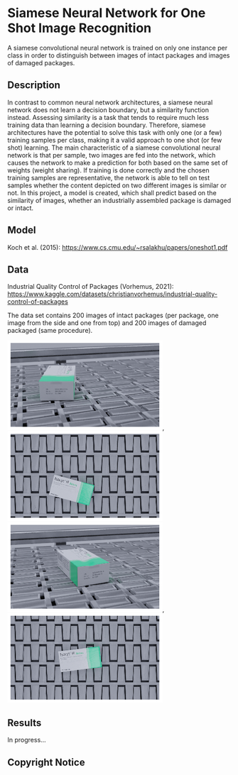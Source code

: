 # Siamese Neural Network for One Shot Image Recognition
A siamese convolutional neural network is trained on only one instance per class in order to distinguish between images of intact packages and images of damaged packages.

## Description
In contrast to common neural network architectures, a siamese neural network does not learn a decision boundary, but a similarity function instead. Assessing similarity is a task that tends to require much less training data than learning a decision boundary. Therefore, siamese architectures have the potential to solve this task with only one (or a few) training samples per class, making it a valid approach to one shot (or few shot) learning. The main characteristic of a siamese convolutional neural network is that per sample, two images are fed into the network, which causes the network to make a prediction for both based on the same set of weights (weight sharing). If training is done correctly and the chosen training samples are representative, the network is able to tell on test samples whether the content depicted on two different images is similar or not. In this project, a model is created, which shall predict based on the similarity of images, whether an industrially assembled package is damaged or intact.

## Model
Koch et al. (2015): https://www.cs.cmu.edu/~rsalakhu/papers/oneshot1.pdf

## Data
Industrial Quality Control of Packages (Vorhemus, 2021): https://www.kaggle.com/datasets/christianvorhemus/industrial-quality-control-of-packages

The data set contains 200 images of intact packages (per package, one image from the side and one from top) and 200 images of damaged packaged (same procedure).

![image](images/intact_side_view.png "Intact package (side)"), ![image](images/intact_top_view.png "Intact package (top)")
![image](images/damaged_side_view.png "Damaged package (side)"), ![image](images/damaged_top_view.png "Damaged package (top)")

## Results
In progress...

## Copyright Notice
